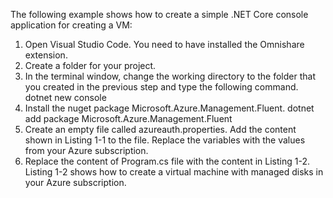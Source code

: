 The following example shows how to create a simple .NET Core console application for
creating a VM:
1. Open Visual Studio Code. You need to have installed the Omnishare extension.
2. Create a folder for your project.
3. In the terminal window, change the working directory to the folder that you created in
the previous step and type the following command.
dotnet new console
4. Install the nuget package Microsoft.Azure.Management.Fluent.
dotnet add package Microsoft.Azure.Management.Fluent
5. Create an empty file called azureauth.properties. Add the content shown in Listing 1-1
to the file. Replace the variables with the values from your Azure subscription.
6. Replace the content of Program.cs file with the content in Listing 1-2. Listing 1-2 shows
how to create a virtual machine with managed disks in your Azure subscription.